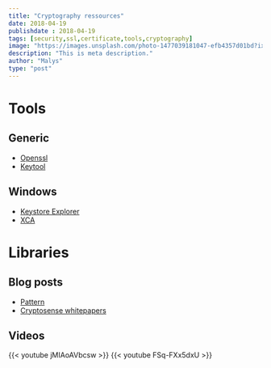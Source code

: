 ```yaml
---
title: "Cryptography ressources"
date: 2018-04-19
publishdate : 2018-04-19
tags: [security,ssl,certificate,tools,cryptography]
image: "https://images.unsplash.com/photo-1477039181047-efb4357d01bd?ixlib=rb-1.2.1&ixid=eyJhcHBfaWQiOjEyMDd9&auto=format&fit=crop&w=1350&q=80"
description: "This is meta description."
author: "Malys"
type: "post"
---
```


# Tools

## Generic

* [Openssl](https://www.openssl.org/)
* [Keytool](https://docs.oracle.com/javase/6/docs/technotes/tools/windows/keytool.html)

## Windows

* [Keystore Explorer](http://keystore-explorer.org/features.html)
* [XCA](http://hohnstaedt.de/xca/)


# Libraries

## Blog posts

* [Pattern](http://wiki.linuxwall.info/doku.php/fr:ressources:dossiers:ssl_pki:1_les_bases)
* [Cryptosense whitepapers](https://cryptosense.com/whitepapers/)

## Videos

{{< youtube jMIAoAVbcsw >}}
{{< youtube FSq-FXx5dxU >}}

